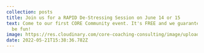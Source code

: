 ```yaml
---
collection: posts
title: Join us for a RAPID De-Stressing Session on June 14 or 15
text: Come to our first CORE Community event. It's FREE and we guarantee it will
  be fun!
image: https://res.cloudinary.com/core-coaching-consulting/image/upload/v1653147766/Slow_Down_Fast_Graphic_1_j58exm.png
date: 2022-05-21T15:38:36.782Z
---
```

